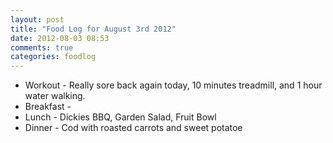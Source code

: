 ```yaml
---
layout: post
title: "Food Log for August 3rd 2012"
date: 2012-08-03 08:53
comments: true
categories: foodlog
---
```


* Workout - Really sore back again today, 10 minutes treadmill, and 1 hour water walking.
* Breakfast - 
* Lunch - Dickies BBQ, Garden Salad, Fruit Bowl
* Dinner - Cod with roasted carrots and sweet potatoe